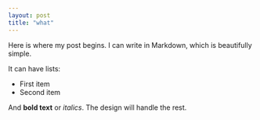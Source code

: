 ```yaml
---
layout: post
title: "what"
---
```


Here is where my post begins. I can write in Markdown, which is beautifully simple.

It can have lists:
*   First item
*   Second item

And **bold text** or *italics*. The design will handle the rest.